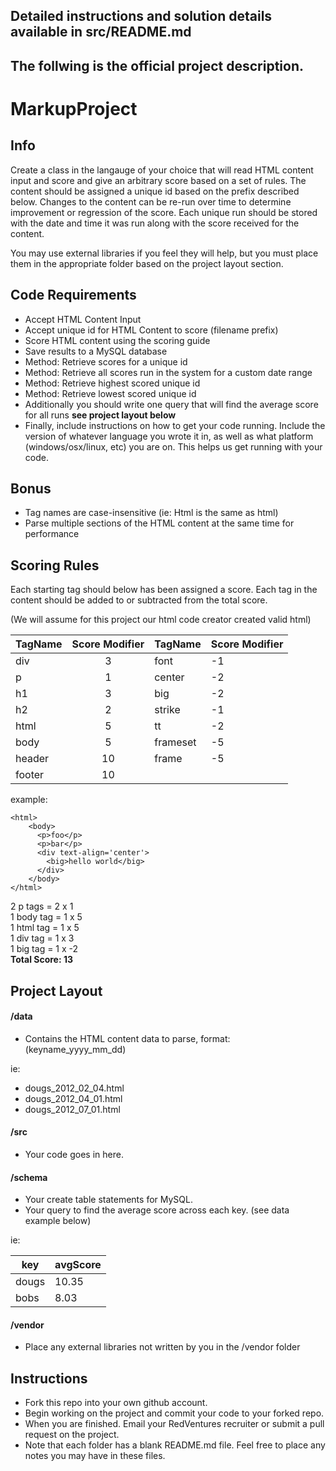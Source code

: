 ## Detailed instructions and solution details available in src/README.md
## The follwing is the official project description.

MarkupProject
=============

Info
----
Create a class in the langauge of your choice that will read HTML content input and score and give
an arbitrary score based on a set of rules. The content should be assigned a unique id based on the prefix described below.
Changes to the content can be re-run over time to determine improvement or regression of the score. Each unique run should be stored with the date and time it was run along with the score received for the content.

You may use external libraries if you feel they will help, but you must place them in the appropriate folder based on the project layout section.

Code Requirements
-----------------
* Accept HTML Content Input
* Accept unique id for HTML Content to score (filename prefix)
* Score HTML content using the scoring guide
* Save results to a MySQL database
* Method: Retrieve scores for a unique id
* Method: Retrieve all scores run in the system for a custom date range
* Method: Retrieve highest scored unique id
* Method: Retrieve lowest scored unique id
* Additionally you should write one query that will find the average score for all runs **__see project layout below__**
* Finally, include instructions on how to get your code running.  Include the version of whatever language you wrote it in, as well as what platform (windows/osx/linux, etc) you are on.  This helps us get running with your code.

## Bonus
* Tag names are case-insensitive (ie: Html is the same as html)
* Parse multiple sections of the HTML content at the same time for performance

Scoring Rules
-------------
Each starting tag should below has been assigned a score. Each tag in the content should be added to or subtracted from the total score.

(We will assume for this project our html code creator created valid html)

| TagName | Score Modifier | TagName | Score Modifier |
| ------- | :------------: | ------- | -------------- |
| div     | 3              | font    | -1             |
| p       | 1              | center  | -2             |
| h1      | 3              | big     | -2             |
| h2      | 2              | strike  | -1             |
| html    | 5              | tt      | -2             |
| body    | 5              | frameset| -5             |
| header  | 10             | frame   | -5             |
| footer  | 10             |

example:

````
<html>
    <body>
      <p>foo</p>
      <p>bar</p>
      <div text-align='center'>
        <big>hello world</big>
      </div>
    </body>
</html>
````

2 p tags = 2 x 1 <br>
1 body tag = 1 x 5 <br>
1 html tag = 1 x 5 <br>
1 div tag = 1 x 3 <br>
1 big tag = 1 x -2 <br>
**Total Score: 13**


Project Layout
--------------
#### /data

* Contains the HTML content data to parse, format: (keyname_yyyy_mm_dd)

ie:
* dougs_2012_02_04.html
* dougs_2012_04_01.html
* dougs_2012_07_01.html

#### /src

* Your code goes in here.

#### /schema

* Your create table statements for MySQL.
* Your query to find the average score across each key. (see data example below)

ie:

| key | avgScore |
|---|--------|
| dougs | 10.35 |
| bobs  | 8.03 |

#### /vendor

* Place any external libraries not written by you in the /vendor folder

Instructions
------------
* Fork this repo into your own github account.  
* Begin working on the project and commit your code to your forked repo.
* When you are finished. Email your RedVentures recruiter or submit a pull request on the project.
* Note that each folder has a blank README.md file.  Feel free to place any notes you may have in these files.
